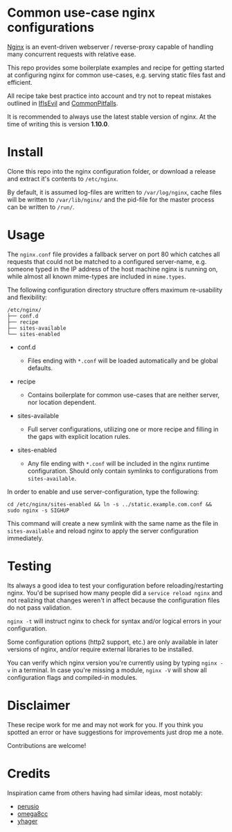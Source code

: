 # Common use-case nginx configurations

[Nginx](http://wiki.nginx.org/) is an event-driven webserver / reverse-proxy capable of handling many concurrent requests with relative ease. 

This repo provides some boilerplate examples and recipe for getting started at configuring nginx for common use-cases, e.g. serving static files fast and efficient. 

All recipe take best practice into account and try not to repeat mistakes outlined in [IfIsEvil](http://wiki.nginx.org/IfIsEvil) and [CommonPitfalls](http://wiki.nginx.org/Pitfalls). 

It is recommended to always use the latest stable version of nginx. At the time of writing this is version **1.10.0**.

# Install

Clone this repo into the nginx configuration folder, or download a release and extract it's contents to `/etc/nginx`.

By default, it is assumed log-files are written to `/var/log/nginx`, cache files will be written to `/var/lib/nginx/` and the pid-file for the master process can be written to `/run/`.

# Usage


The `nginx.conf` file provides a fallback server on port 80 which catches all requests that could not be matched to a configured server-name, e.g. someone typed in the IP address of the host machine nginx is running on, while almost all known mime-types are included in `mime.types`.

The following configuration directory structure offers maximum re-usability and flexibility:

````
/etc/nginx/
├── conf.d
├── recipe
├── sites-available
└── sites-enabled
````

- conf.d
    - Files ending with `*.conf` will be loaded automatically and be global defaults.

- recipe
    - Contains boilerplate for common use-cases that are neither server, nor location dependent.

- sites-available
    - Full server configurations, utilizing one or more recipe and filling in the gaps with explicit location rules.

- sites-enabled
    - Any file ending with `*.conf` will be included in the nginx runtime configuration. Should only contain symlinks to configurations from `sites-available`.



In order to enable and use server-configuration, type the following:

`cd /etc/nginx/sites-enabled && ln -s ../static.example.com.conf && sudo nginx -s SIGHUP`

This command will create a new symlink with the same name as the file in `sites-available` and reload nginx to apply the server configuration immediately.

# Testing

Its always a good idea to test your configuration before reloading/restarting nginx. You'd be suprised how many people did a `service reload nginx` and not realizing that changes weren't in affect because the configuration files do not pass validation. 

`nginx -t` will instruct nginx to check for syntax and/or logical errors in your configuration. 

Some configuration options (http2 support, etc.) are only available in later versions of nginx, and/or require external libraries to be installed.

You can verify which nginx version you're currently using by typing `nginx -v` in a terminal. In case you're missing a module, `nginx -V` will show all configuration flags and compiled-in modules.

# Disclaimer

These recipe work for me and may not work for you. If you think you spotted an error or have suggestions for improvements just drop me a note.

Contributions are welcome!

# Credits

Inspiration came from others having had similar ideas, most notably:

* [perusio](https://github.com/perusio)
* [omega8cc](https://github.com/omega8cc/nginx-for-drupal)
* [yhager](https://github.com/yhager/nginx_drupal)
